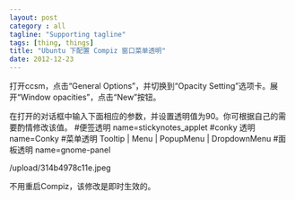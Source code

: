 ```yaml
---
layout: post
category : all
tagline: "Supporting tagline"
tags: [thing, things]
title: "Ubuntu 下配置 Compiz 窗口菜单透明"
date: 2012-12-23
---
```

打开ccsm，点击“General Options”，并切换到“Opacity Setting”选项卡。展开“Window opacities”，点击“New”按钮。

在打开的对话框中输入下面相应的参数，并设置透明值为90。你可根据自己的需要酌情修改该值。
#便签透明
name=stickynotes_applet
#conky 透明
name=Conky
#菜单透明
Tooltip | Menu | PopupMenu | DropdownMenu
#面板透明
name=gnome-panel

/upload/314b4978c11e.jpeg

不用重启Compiz，该修改是即时生效的。